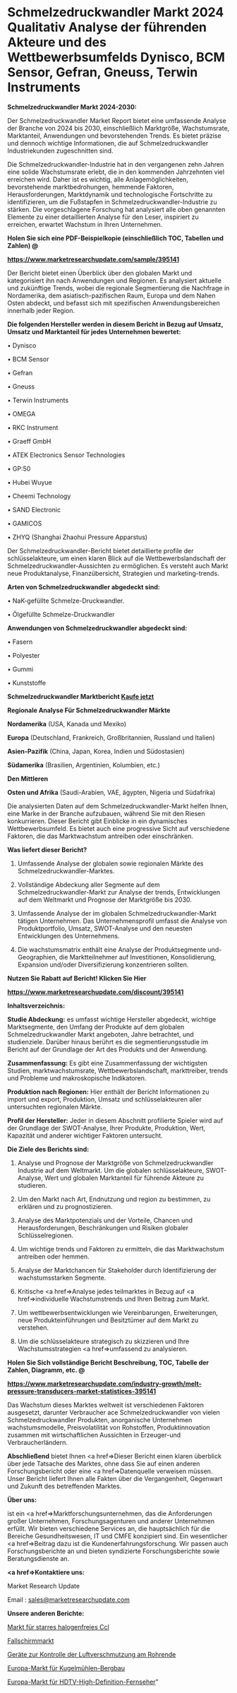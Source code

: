 # Schmelzedruckwandler Markt 2024 Qualitativ Analyse der führenden Akteure und des Wettbewerbsumfelds Dynisco, BCM Sensor, Gefran, Gneuss, Terwin Instruments

<strong>Schmelzedruckwandler Markt 2024-2030:</strong>

Der Schmelzedruckwandler Market Report bietet eine umfassende Analyse der Branche von 2024 bis 2030, einschließlich Marktgröße, Wachstumsrate, Marktanteil, Anwendungen und bevorstehenden Trends. Es bietet präzise und dennoch wichtige Informationen, die auf Schmelzedruckwandler Industriekunden zugeschnitten sind.

Die Schmelzedruckwandler-Industrie hat in den vergangenen zehn Jahren eine solide Wachstumsrate erlebt, die in den kommenden Jahrzehnten viel erreichen wird. Daher ist es wichtig, alle Anlagemöglichkeiten, bevorstehende marktbedrohungen, hemmende Faktoren, Herausforderungen, Marktdynamik und technologische Fortschritte zu identifizieren, um die Fußstapfen in Schmelzedruckwandler-Industrie zu stärken. Die vorgeschlagene Forschung hat analysiert alle oben genannten Elemente zu einer detaillierten Analyse für den Leser, inspiriert zu erreichen, erwartet Wachstum in Ihren Unternehmen.



<strong>Holen Sie sich eine PDF-Beispielkopie (einschließlich TOC, Tabellen und Zahlen) @
</strong>

<strong><a href=https://www.marketresearchupdate.com/sample/395141>

<strong>https://www.marketresearchupdate.com/sample/395141</u></font></a></strong></strong>

Der Bericht bietet einen Überblick über den globalen Markt und kategorisiert ihn nach Anwendungen und Regionen. Es analysiert aktuelle und zukünftige Trends, wobei die regionale Segmentierung die Nachfrage in Nordamerika, dem asiatisch-pazifischen Raum, Europa und dem Nahen Osten abdeckt, und befasst sich mit spezifischen Anwendungsbereichen innerhalb jeder Region.



<strong>Die folgenden Hersteller werden in diesem Bericht in Bezug auf Umsatz, Umsatz und Marktanteil für jedes Unternehmen bewertet:</strong>

• Dynisco

• BCM Sensor

• Gefran

• Gneuss

• Terwin Instruments

• OMEGA

• RKC Instrument

• Graeff GmbH

• ATEK Electronics Sensor Technologies

• GP:50

• Hubei Wuyue

• Cheemi Technology

• SAND Electronic

• GAMICOS

• ZHYQ (Shanghai Zhaohui Pressure Apparstus)

Der Schmelzedruckwandler-Bericht bietet detaillierte profile der schlüsselakteure, um einen klaren Blick auf die Wettbewerbslandschaft der Schmelzedruckwandler-Aussichten zu ermöglichen. Es versteht auch Markt neue Produktanalyse, Finanzübersicht, Strategien und marketing-trends.



<strong>Arten von Schmelzedruckwandler abgedeckt sind:</strong>

• NaK-gefüllte Schmelze-Druckwandler.

• Ölgefüllte Schmelze-Druckwandler



<strong>Anwendungen von Schmelzedruckwandler abgedeckt sind:</strong>

• Fasern

• Polyester

• Gummi

• Kunststoffe



<strong>Schmelzedruckwandler Marktbericht <a href=https://www.marketresearchupdate.com/buynow/395141>Kaufe jetzt</a></strong>



<strong>Regionale Analyse Für Schmelzedruckwandler Märkte</strong>



<strong>Nordamerika</strong> (USA, Kanada und Mexiko)



<strong>Europa</strong> (Deutschland, Frankreich, Großbritannien, Russland und Italien)



<strong>Asien-Pazifik</strong> (China, Japan, Korea, Indien und Südostasien)



<strong>Südamerika</strong> (Brasilien, Argentinien, Kolumbien, etc.)



<strong>Den Mittleren</strong> 

<strong>Osten und Afrika</strong> (Saudi-Arabien, VAE, ägypten, Nigeria und Südafrika)

Die analysierten Daten auf dem Schmelzedruckwandler-Markt helfen Ihnen, eine Marke in der Branche aufzubauen, während Sie mit den Riesen konkurrieren. Dieser Bericht gibt Einblicke in ein dynamisches Wettbewerbsumfeld. Es bietet auch eine progressive Sicht auf verschiedene Faktoren, die das Marktwachstum antreiben oder einschränken.



<strong>Was liefert dieser Bericht?</strong>

1. Umfassende Analyse der globalen sowie regionalen Märkte des Schmelzedruckwandler-Marktes.

2. Vollständige Abdeckung aller Segmente auf dem Schmelzedruckwandler-Markt zur Analyse der trends, Entwicklungen auf dem Weltmarkt und Prognose der Marktgröße bis 2030.

3. Umfassende Analyse der im globalen Schmelzedruckwandler-Markt tätigen Unternehmen. Das Unternehmensprofil umfasst die Analyse von Produktportfolio, Umsatz, SWOT-Analyse und den neuesten Entwicklungen des Unternehmens.

4. Die wachstumsmatrix enthält eine Analyse der Produktsegmente und-Geographien, die Marktteilnehmer auf Investitionen, Konsolidierung, Expansion und/oder Diversifizierung konzentrieren sollten.



<strong>Nutzen Sie Rabatt auf Bericht! Klicken Sie Hier
</strong>

<strong><a href=https://www.marketresearchupdate.com/discount/395141>https://www.marketresearchupdate.com/discount/395141</b></u></font></strong></a>



<strong>Inhaltsverzeichnis:</strong>



<strong>Studie Abdeckung:</strong> es umfasst wichtige Hersteller abgedeckt, wichtige Marktsegmente, den Umfang der Produkte auf dem globalen Schmelzedruckwandler Markt angeboten, Jahre betrachtet, und studienziele. Darüber hinaus berührt es die segmentierungsstudie im Bericht auf der Grundlage der Art des Produkts und der Anwendung.



<strong>Zusammenfassung:</strong> Es gibt eine Zusammenfassung der wichtigsten Studien, marktwachstumsrate, Wettbewerbslandschaft, markttreiber, trends und Probleme und makroskopische Indikatoren.



<strong>Produktion nach Regionen:</strong> Hier enthält der Bericht Informationen zu import und export, Produktion, Umsatz und schlüsselakteuren aller untersuchten regionalen Märkte.



<strong>Profil der Hersteller:</strong> Jeder in diesem Abschnitt profilierte Spieler wird auf der Grundlage der SWOT-Analyse, Ihrer Produkte, Produktion, Wert, Kapazität und anderer wichtiger Faktoren untersucht.



<strong>Die Ziele des Berichts sind:</strong>

1) Analyse und Prognose der Marktgröße von Schmelzedruckwandler Industrie auf dem Weltmarkt.
Um die globalen schlüsselakteure, SWOT-Analyse, Wert und globalen Marktanteil für führende Akteure zu studieren.

2) Um den Markt nach Art, Endnutzung und region zu bestimmen, zu erklären und zu prognostizieren.

3) Analyse des Marktpotenzials und der Vorteile, Chancen und Herausforderungen, Beschränkungen und Risiken globaler Schlüsselregionen.

4) Um wichtige trends und Faktoren zu ermitteln, die das Marktwachstum antreiben oder hemmen.

5) Analyse der Marktchancen für Stakeholder durch Identifizierung der wachstumsstarken Segmente.

6) Kritische <a href=>Analyse</a> jedes teilmarktes in Bezug auf <a href=>individuelle</a> Wachstumstrends und Ihren Beitrag zum Markt.

7) Um wettbewerbsentwicklungen wie Vereinbarungen, Erweiterungen, neue Produkteinführungen und Besitztümer auf dem Markt zu verstehen.

8) Um die schlüsselakteure strategisch zu skizzieren und Ihre Wachstumsstrategien <a href=>umfassend</a> zu analysieren.



<strong>Holen Sie Sich vollständige Bericht Beschreibung, TOC, Tabelle der Zahlen, Diagramm, etc. @ </strong>

<strong><a href=https://www.marketresearchupdate.com/industry-growth/melt-pressure-transducers-market-statistices-395141>https://www.marketresearchupdate.com/industry-growth/melt-pressure-transducers-market-statistices-395141</a></font></strong>

Das Wachstum dieses Marktes weltweit ist verschiedenen Faktoren ausgesetzt, darunter Verbraucher ace Schmelzedruckwandler von vielen Schmelzedruckwandler Produkten, anorganische Unternehmen wachstumsmodelle, Preisvolatilität von Rohstoffen, Produktinnovation zusammen mit wirtschaftlichen Aussichten in Erzeuger-und Verbraucherländern.



<strong>Abschließend</strong> bietet Ihnen <a href=>Dieser</a> Bericht einen klaren überblick über jede Tatsache des Marktes, ohne dass Sie auf einen anderen Forschungsbericht oder eine <a href=>Datenquelle</a> verweisen müssen. Unser Bericht liefert Ihnen alle Fakten über die Vergangenheit, Gegenwart und Zukunft des betreffenden Marktes.



<strong>Über uns:</strong>

 ist ein <a href=>Marktfors</a>chungsunternehmen, das die Anforderungen großer Unternehmen, Forschungsagenturen und anderer Unternehmen erfüllt. Wir bieten verschiedene Services an, die hauptsächlich für die Bereiche Gesundheitswesen, IT und CMFE konzipiert sind. Ein wesentlicher <a href=>Beitrag</a> dazu ist die Kundenerfahrungsforschung. Wir passen auch Forschungsberichte an und bieten syndizierte Forschungsberichte sowie Beratungsdienste an.



<strong><a href=>Kontaktiere uns:</a></strong>

Market Research Update

Email : sales@marketresearchupdate.com



<strong>Unsere anderen Berichte:</strong>

<a href=https://www.linkedin.com/pulse/rigid-halogen-free-ccl-market-size-growth-set-surge-significantly>Markt für starres halogenfreies Ccl</a>

<a href=https://www.linkedin.com/pulse/parachutes-market-top-leading-vendors-brs-aerospace-cirrus>Fallschirmmarkt</a>

<a href=https://www.linkedin.com/pulse/end-of-pipe-air-pollution-control-equipments>Geräte zur Kontrolle der Luftverschmutzung am Rohrende</a>

<a href=https://www.linkedin.com/pulse/europe-ball-mill-mining-market-2023-2030-explained-effective>Europa-Markt für Kugelmühlen-Bergbau</a>

<a href=https://www.linkedin.com/pulse/europe-hdtv-high-definition-television-market>Europa-Markt für HDTV-High-Definition-Fernseher</a>"
